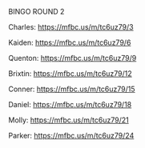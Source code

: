 
BINGO ROUND 2

Charles:
https://mfbc.us/m/tc6uz79/3

Kaiden:
https://mfbc.us/m/tc6uz79/6

Quenton:
https://mfbc.us/m/tc6uz79/9

Brixtin:
https://mfbc.us/m/tc6uz79/12

Conner:
https://mfbc.us/m/tc6uz79/15

Daniel:
https://mfbc.us/m/tc6uz79/18

Molly:
https://mfbc.us/m/tc6uz79/21

Parker:
https://mfbc.us/m/tc6uz79/24

